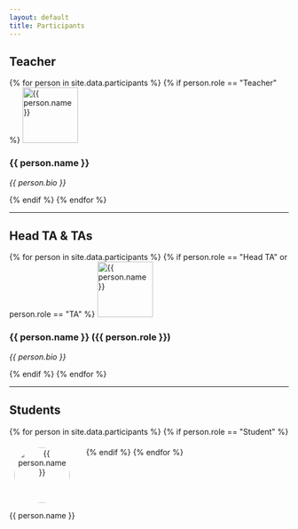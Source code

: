 ```yaml
---
layout: default
title: Participants
---
```


## Teacher
{% for person in site.data.participants %}
  {% if person.role == "Teacher" %}
    <img src="{{ '/assets/images/' | append: person.photo | relative_url }}" alt="{{ person.name }}" width="100">
    <h3>{{ person.name }}</h3>
    <p><i>{{ person.bio }}</i></p>
  {% endif %}
{% endfor %}

<hr>

## Head TA & TAs
{% for person in site.data.participants %}
  {% if person.role == "Head TA" or person.role == "TA" %}
    <img src="{{ '/assets/images/' | append: person.photo | relative_url }}" alt="{{ person.name }}" width="100">
    <h3>{{ person.name }} ({{ person.role }})</h3>
    <p><i>{{ person.bio }}</i></p>
  {% endif %}
{% endfor %}

<hr>

## Students
<div style="display: flex; flex-wrap: wrap; gap: 20px;">
{% for person in site.data.participants %}
  {% if person.role == "Student" %}
    <div style="text-align: center;">
      <img src="{{ '/assets/images/' | append: person.photo | relative_url }}" alt="{{ person.name }}" width="100" style="border-radius: 50%;">
      <p>{{ person.name }}</p>
    </div>
  {% endif %}
{% endfor %}
</div>
